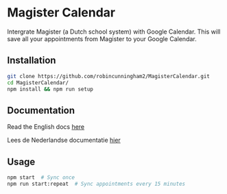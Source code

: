 # Magister Calendar

Intergrate Magister (a Dutch school system) with Google Calendar. This will save all your appointments from Magister to your Google Calendar.

## Installation

```bash
git clone https://github.com/robincunningham2/MagisterCalendar.git
cd MagisterCalendar/
npm install && npm run setup
```

## Documentation

Read the English docs [here](docs/en-US)

Lees de Nederlandse documentatie [hier](docs/nl-NL)

## Usage

```bash
npm start  # Sync once
npm run start:repeat  # Sync appointments every 15 minutes
```

